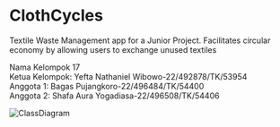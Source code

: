# ClothCycles
 Textile Waste Management app for a Junior Project. Facilitates circular economy by allowing users to exchange unused textiles

Nama Kelompok 17 <br>
Ketua Kelompok: Yefta Nathaniel Wibowo-22/492878/TK/53954 <br>
Anggota 1: Bagas Pujangkoro-22/496484/TK/54400 <br>
Anggota 2: Shafa Aura Yogadiasa-22/496508/TK/54406 <br>

![ClassDiagram](https://github.com/user-attachments/assets/517c536a-22dc-44b9-9356-615398cf1a11)

